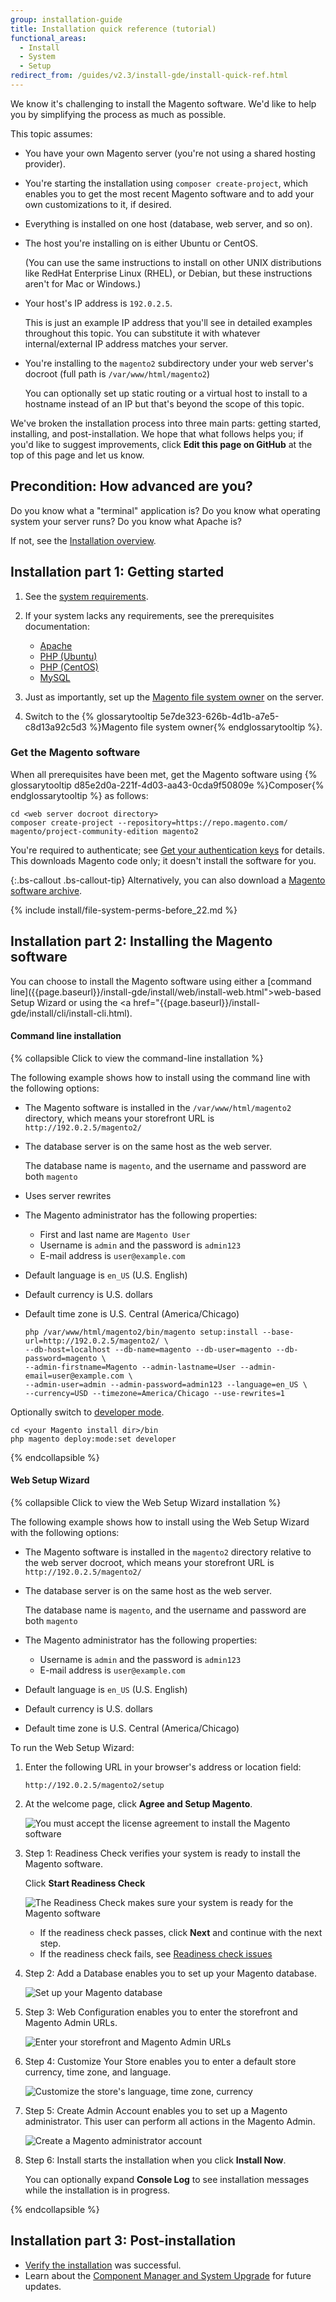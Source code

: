 ```yaml
---
group: installation-guide
title: Installation quick reference (tutorial)
functional_areas:
  - Install
  - System
  - Setup
redirect_from: /guides/v2.3/install-gde/install-quick-ref.html
---
```


We know it's challenging to install the Magento software. We'd like to help you by simplifying the process as much as possible.

This topic assumes:

* You have your own Magento server (you're not using a shared hosting provider).
* You're starting the installation using `composer create-project`, which enables you to get the most recent Magento software and to add your own customizations to it, if desired.
* Everything is installed on one host (database, web server, and so on).
* The host you're installing on is either Ubuntu or CentOS.

  (You can use the same instructions to install on other UNIX distributions like RedHat Enterprise Linux (RHEL), or Debian, but these instructions aren't for Mac or Windows.)

* Your host's IP address is `192.0.2.5`.

  This is just an example IP address that you'll see in detailed examples throughout this topic. You can substitute it with whatever internal/external IP address matches your server.

* You're installing to the `magento2` subdirectory under your web server's docroot (full path is `/var/www/html/magento2`)

  You can optionally set up static routing or a virtual host to install to a hostname instead of an IP but that's beyond the scope of this topic.

We've broken the installation process into three main parts: getting started, installing, and post-installation. We hope that what follows helps you; if you'd like to suggest improvements, click **Edit this page on GitHub** at the top of this page and let us know.

## Precondition: How advanced are you?

Do you know what a "terminal" application is? Do you know what operating system your server runs? Do you know what Apache is?

If not, see the [Installation overview]({{page.baseurl}}/install/getting-started.html).

## Installation part 1: Getting started

1. See the [system requirements]({{site.baseurl}}/magento-system-requirements.html).
2. If your system lacks any requirements, see the prerequisites documentation:

   * [Apache]({{page.baseurl}}/install/getting-started/apache.html)
   * [PHP (Ubuntu)]({{page.baseurl}}/install/getting-started/php/centos-ubuntu.html#php-for-ubuntu)
   * [PHP (CentOS)]({{page.baseurl}}/install/getting-started/php/centos-ubuntu.html#php-for-centos)
   * [MySQL]({{page.baseurl}}/install/getting-started/mysql.html)

3. Just as importantly, set up the [Magento file system owner]({{page.baseurl}}/install/getting-started/file-system-ownership-permissions.html) on the server.
4. Switch to the {% glossarytooltip 5e7de323-626b-4d1b-a7e5-c8d13a92c5d3 %}Magento file system owner{% endglossarytooltip %}.

### Get the Magento software

When all prerequisites have been met, get the Magento software using {% glossarytooltip d85e2d0a-221f-4d03-aa43-0cda9f50809e %}Composer{% endglossarytooltip %} as follows:

```
cd <web server docroot directory>
composer create-project --repository=https://repo.magento.com/ magento/project-community-edition magento2
```

You're required to authenticate; see [Get your authentication keys]({{page.baseurl}}/install/getting-started/magento-authentication-keys.html) for details. This downloads Magento code only; it doesn't install the software for you.

{:.bs-callout .bs-callout-tip}
Alternatively, you can also download a [Magento software archive]({{page.baseurl}}/install/getting-started/get-magento.html).

{% include install/file-system-perms-before_22.md %}

## Installation part 2: Installing the Magento software

You can choose to install the Magento software using either a [command line]\({{page.baseurl}}/install-gde/install/web/install-web.html">web-based Setup Wizard</a> or using the &lt;a href="{{page.baseurl}}/install-gde/install/cli/install-cli.html).

#### Command line installation

{% collapsible Click to view the command-line installation %}

The following example shows how to install using the command line with the following options:

* The Magento software is installed in the `/var/www/html/magento2` directory, which means your storefront URL is `http://192.0.2.5/magento2/`

* The database server is on the same host as the web server.

  The database name is `magento`, and the username and password are both `magento`

* Uses server rewrites

* The Magento administrator has the following properties:

  * First and last name are `Magento User`
  * Username is `admin` and the password is `admin123`
  * E-mail address is `user@example.com`

* Default language is `en_US` (U.S. English)
* Default currency is U.S. dollars
* Default time zone is U.S. Central (America/Chicago)

  ```
  php /var/www/html/magento2/bin/magento setup:install --base-url=http://192.0.2.5/magento2/ \
  --db-host=localhost --db-name=magento --db-user=magento --db-password=magento \
  --admin-firstname=Magento --admin-lastname=User --admin-email=user@example.com \
  --admin-user=admin --admin-password=admin123 --language=en_US \
  --currency=USD --timezone=America/Chicago --use-rewrites=1
  ```

Optionally switch to [developer mode]({{page.baseurl}}/configure/command-line/set-magento-mode.html).

```
cd <your Magento install dir>/bin
php magento deploy:mode:set developer
```

{% endcollapsible %}

#### Web Setup Wizard

{% collapsible Click to view the Web Setup Wizard installation %}

The following example shows how to install using the Web Setup Wizard with the following options:

* The Magento software is installed in the `magento2` directory relative to the web server docroot, which means your storefront URL is `http://192.0.2.5/magento2/`

* The database server is on the same host as the web server.

  The database name is `magento`, and the username and password are both `magento`

* The Magento administrator has the following properties:

  * Username is `admin` and the password is `admin123`
  * E-mail address is `user@example.com`

* Default language is `en_US` (U.S. English)
* Default currency is U.S. dollars
* Default time zone is U.S. Central (America/Chicago)

To run the Web Setup Wizard:

1. Enter the following URL in your browser's address or location field:

   ```
   http://192.0.2.5/magento2/setup
   ```

2. At the welcome page, click **Agree and Setup Magento**.

   ![You must accept the license agreement to install the Magento software]({{site.baseurl}}/static/images/install_qr_wizard-welcome.png)

3. Step 1: Readiness Check verifies your system is ready to install the Magento software.

   Click **Start Readiness Check**

   ![The Readiness Check makes sure your system is ready for the Magento software]({{site.baseurl}}/static/images/install_qr_readiness.png)

   * If the readiness check passes, click **Next** and continue with the next step.
   * If the readiness check fails, see [Readiness check issues]({{page.baseurl}}/install/troubleshooting/readiness-check.html)

4. Step 2: Add a Database enables you to set up your Magento database.

   ![Set up your Magento database]({{site.baseurl}}/static/images/install_qr_database.png)

5. Step 3: Web Configuration enables you to enter the storefront and Magento Admin URLs.

   ![Enter your storefront and Magento Admin URLs]({{site.baseurl}}/static/images/install_qr_web.png)

6. Step 4: Customize Your Store enables you to enter a default store currency, time zone, and language.

   ![Customize the store's language, time zone, currency]({{site.baseurl}}/static/images/install_qr_store.png)

7. Step 5: Create Admin Account enables you to set up a Magento administrator. This user can perform all actions in the Magento Admin.

   ![Create a Magento administrator account]({{site.baseurl}}/static/images/install_qr_admin.png)

8. Step 6: Install starts the installation when you click **Install Now**.

   You can optionally expand **Console Log** to see installation messages while the installation is in progress.

{% endcollapsible %}

## Installation part 3: Post-installation

* [Verify the installation]({{page.baseurl}}/install/post-install/verify-magento-installation.html) was successful.
* Learn about the [Component Manager and System Upgrade]({{page.baseurl}}/system-update-upgrade.html) for future updates.

